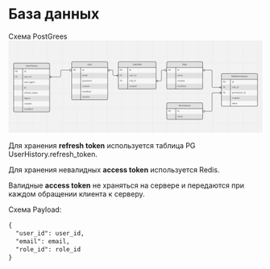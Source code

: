 # База данных


Схема PostGrees 
![](img/db_scheme.png)

Для хранения **refresh token** используется таблица PG UserHistory.refresh_token.

Для хранения невалидных **access token** используется Redis.

Валидные **access token** не храняться на сервере и передаются при каждом обращении клиента к серверу.

Схема Payload:
```
{
  "user_id": user_id,
  "email": email,
  "role_id": role_id
}
```